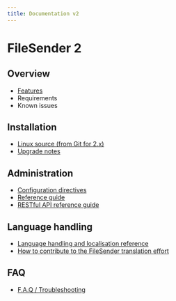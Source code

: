 ```yaml
---
title: Documentation v2
---
```


# FileSender 2

## Overview

* [Features](features/)
* Requirements
* Known issues

## Installation

* [Linux source (from Git for 2.x)](install/)
* [Upgrade notes](development-upgrade-notes/)

## Administration

* [Configuration directives](admin/configuration/)
* [Reference guide](admin/reference/)
* [RESTful API reference guide](rest/)

## Language handling

* [Language handling and localisation reference](i18n/)
* [How to contribute to the FileSender translation effort](i18n/#how_to_contribute_to_the_filesender_2.0_translation_effort)

## FAQ

* [F.A.Q / Troubleshooting](faq/)
